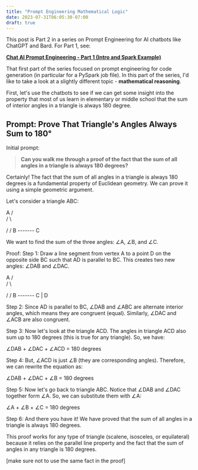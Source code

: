 ```yaml
---
title: "Prompt Engineering Mathematical Logic"
date: 2023-07-31T06:05:30-07:00
draft: true
---
```


This post is Part 2 in a series on Prompt Engineering for AI chatbots like ChatGPT and Bard. For Part 1, see:

**[Chat AI Prompt Engineering - Part 1 (Intro and Spark Example)](/posts/chat-ai-prompt-engineering-part1)**

That first part of the series focused on prompt engineering for code generation (in particular for a PySpark job file). In this part of the series, I'd like to take a look at a slightly different topic - **mathematical reasoning**.

First, let's use the chatbots to see if we can get some insight into the property that most of us learn in elementary or middle school that the sum of interior angles in a triangle is always 180 degree.

## Prompt: Prove That Triangle's Angles Always Sum to 180°

Initial prompt:
>**Can you walk me through a proof of the fact that the sum of all angles in a triangle is always 180 degrees?**

Certainly! The fact that the sum of all angles in a triangle is always 180 degrees is a fundamental property of Euclidean geometry. We can prove it using a simple geometric argument.

Let's consider a triangle ABC:


  A
 / \
/   \

/
/
B ------- C

We want to find the sum of the three angles: ∠A, ∠B, and ∠C.

Proof:
Step 1: Draw a line segment from vertex A to a point D on the opposite side BC such that AD is parallel to BC. This creates two new angles: ∠DAB and ∠DAC.


  A
 / \
/   \

/
/
B ------- C
|
D

Step 2: Since AD is parallel to BC, ∠DAB and ∠ABC are alternate interior angles, which means they are congruent (equal). Similarly, ∠DAC and ∠ACB are also congruent.

Step 3: Now let's look at the triangle ACD. The angles in triangle ACD also sum up to 180 degrees (this is true for any triangle). So, we have:

∠DAB + ∠DAC + ∠ACD = 180 degrees

Step 4: But, ∠ACD is just ∠B (they are corresponding angles). Therefore, we can rewrite the equation as:

∠DAB + ∠DAC + ∠B = 180 degrees

Step 5: Now let's go back to triangle ABC. Notice that ∠DAB and ∠DAC together form ∠A. So, we can substitute them with ∠A:

∠A + ∠B + ∠C = 180 degrees

Step 6: And there you have it! We have proved that the sum of all angles in a triangle is always 180 degrees.

This proof works for any type of triangle (scalene, isosceles, or equilateral) because it relies on the parallel line property and the fact that the sum of angles in any triangle is 180 degrees.

[make sure not to use the same fact in the proof]